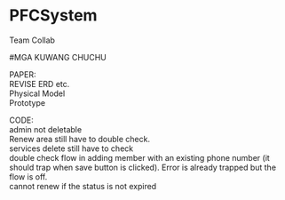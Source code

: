 # PFCSystem
Team Collab

#MGA KUWANG CHUCHU

PAPER: <br />
REVISE ERD etc. <br/>
Physical Model <br />
Prototype <br />



CODE: <br />
admin not deletable <br/>
Renew area still have to double check. <br/> 
services delete still have to check <br/>
double check flow in adding member with an existing phone number (it should trap when save button is clicked). Error is already trapped but the flow is off.<br/>
cannot renew if the status is not expired <br/>
<br/>


